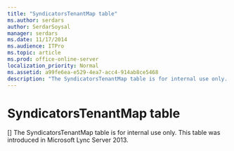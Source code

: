 ```yaml
---
title: "SyndicatorsTenantMap table"
ms.author: serdars
author: SerdarSoysal
manager: serdars
ms.date: 11/17/2014
ms.audience: ITPro
ms.topic: article
ms.prod: office-online-server
localization_priority: Normal
ms.assetid: a99fe6ea-e529-4ea7-acc4-914ab8ce5468
description: "The SyndicatorsTenantMap table is for internal use only. This table was introduced in Microsoft Lync Server 2013."
---
```


# SyndicatorsTenantMap table
[]
The SyndicatorsTenantMap table is for internal use only. This table was introduced in Microsoft Lync Server 2013.
  

